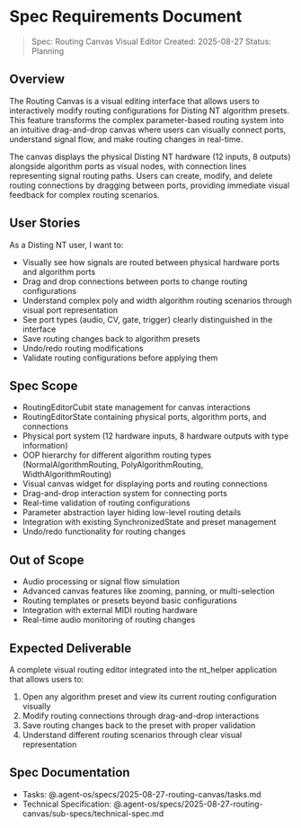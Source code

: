 # Spec Requirements Document

> Spec: Routing Canvas Visual Editor
> Created: 2025-08-27
> Status: Planning

## Overview

The Routing Canvas is a visual editing interface that allows users to interactively modify routing configurations for Disting NT algorithm presets. This feature transforms the complex parameter-based routing system into an intuitive drag-and-drop canvas where users can visually connect ports, understand signal flow, and make routing changes in real-time.

The canvas displays the physical Disting NT hardware (12 inputs, 8 outputs) alongside algorithm ports as visual nodes, with connection lines representing signal routing paths. Users can create, modify, and delete routing connections by dragging between ports, providing immediate visual feedback for complex routing scenarios.

## User Stories

As a Disting NT user, I want to:
- Visually see how signals are routed between physical hardware ports and algorithm ports
- Drag and drop connections between ports to change routing configurations  
- Understand complex poly and width algorithm routing scenarios through visual port representation
- See port types (audio, CV, gate, trigger) clearly distinguished in the interface
- Save routing changes back to algorithm presets
- Undo/redo routing modifications
- Validate routing configurations before applying them

## Spec Scope

- RoutingEditorCubit state management for canvas interactions
- RoutingEditorState containing physical ports, algorithm ports, and connections
- Physical port system (12 hardware inputs, 8 hardware outputs with type information)
- OOP hierarchy for different algorithm routing types (NormalAlgorithmRouting, PolyAlgorithmRouting, WidthAlgorithmRouting)
- Visual canvas widget for displaying ports and routing connections
- Drag-and-drop interaction system for connecting ports
- Real-time validation of routing configurations
- Parameter abstraction layer hiding low-level routing details
- Integration with existing SynchronizedState and preset management
- Undo/redo functionality for routing changes

## Out of Scope

- Audio processing or signal flow simulation
- Advanced canvas features like zooming, panning, or multi-selection
- Routing templates or presets beyond basic configurations
- Integration with external MIDI routing hardware
- Real-time audio monitoring of routing changes

## Expected Deliverable

A complete visual routing editor integrated into the nt_helper application that allows users to:
1. Open any algorithm preset and view its current routing configuration visually
2. Modify routing connections through drag-and-drop interactions
3. Save routing changes back to the preset with proper validation
4. Understand different routing scenarios through clear visual representation

## Spec Documentation

- Tasks: @.agent-os/specs/2025-08-27-routing-canvas/tasks.md
- Technical Specification: @.agent-os/specs/2025-08-27-routing-canvas/sub-specs/technical-spec.md